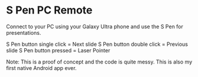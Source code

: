 # S Pen PC Remote

Connect to your PC using your Galaxy Ultra phone and use the S Pen for presentations.

S Pen button single click = Next slide
S Pen button double click = Previous slide
S Pen button pressed = Laser Pointer

Note: This is a proof of concept and the code is quite messy. This is also my first native Android app ever.